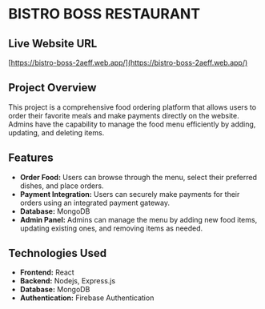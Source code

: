 # BISTRO BOSS RESTAURANT


## Live Website URL

[https://bistro-boss-2aeff.web.app/](https://bistro-boss-2aeff.web.app/) 


## Project Overview

This project is a comprehensive food ordering platform that allows users to order their favorite meals and make payments directly on the website. Admins have the capability to manage the food menu efficiently by adding, updating, and deleting items.

## Features

- **Order Food:** Users can browse through the menu, select their preferred dishes, and place orders.
- **Payment Integration:** Users can securely make payments for their orders using an integrated payment gateway.
- **Database:** MongoDB 
- **Admin Panel:** Admins can manage the menu by adding new food items, updating existing ones, and removing items as needed.

## Technologies Used

- **Frontend:** React
- **Backend:** Nodejs, Express.js
- **Database:** MongoDB 
- **Authentication:** Firebase Authentication

